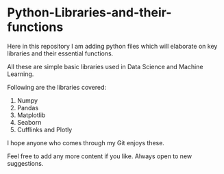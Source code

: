 # Python-Libraries-and-their-functions

Here in this repository I am adding python files which will elaborate on key libraries and their essential functions.

All these are simple basic libraries used in Data Science and Machine Learning.

Following are the libraries covered:
1. Numpy
2. Pandas
3. Matplotlib
4. Seaborn
5. Cufflinks and Plotly



I hope anyone who comes through my Git enjoys these. 

Feel free to add any more content if you like. Always open to new suggestions.
